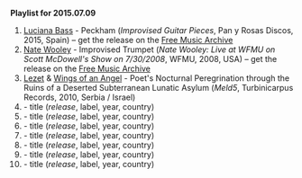 **Playlist for 2015.07.09**

1. [Luciana Bass]() - Peckham (_Improvised Guitar Pieces_, Pan y Rosas Discos, 2015, Spain) – get the release on the [Free Music Archive](http://freemusicarchive.org/music/luciana_bass/improvised_guitar_pieces)
1. [Nate Wooley]() - Improvised Trumpet (_Nate Wooley: Live at WFMU on Scott McDowell's Show on 7/30/2008_, WFMU, 2008, USA) – get the release on the [Free Music Archive](http://freemusicarchive.org/music/Nate_Wooley/Live_at_WFMU_on_Scott_McDowells_Show_on_7302008/)
1. [Lezet]() & [Wings of an Angel]() - Poet's Nocturnal Peregrination through the Ruins of a Deserted Subterranean Lunatic Asylum (_Meld5_, Turbinicarpus Records, 2010, Serbia / Israel)
1. []() - title (_release_, label, year, country)
1. []() - title (_release_, label, year, country)
1. []() - title (_release_, label, year, country)
1. []() - title (_release_, label, year, country)
1. []() - title (_release_, label, year, country)
1. []() - title (_release_, label, year, country)
1. []() - title (_release_, label, year, country)
